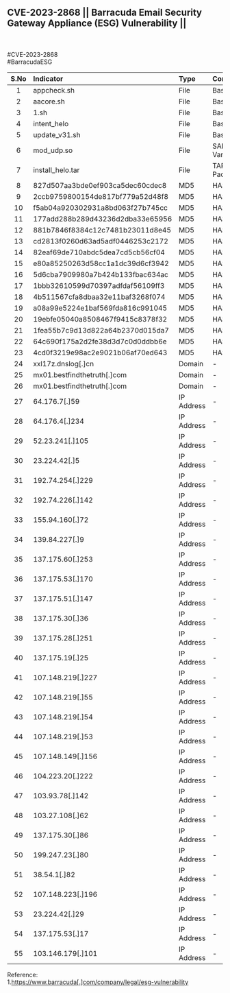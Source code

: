 ## CVE-2023-2868 || Barracuda Email Security Gateway Appliance (ESG) Vulnerability || 
<br>
<br>#CVE-2023-2868
<br>#BarracudaESG

| S.No | Indicator            | Type   | Comment |
|:-----:|:----------------|:---------|:--------------------|
|1 | appcheck.sh   | File  |  Bash Script |
|2 | aacore.sh     | File  |  Bash Script |
|3 | 1.sh          | File  |  Bash Script |
|4 | intent_helo   | File  |  Bash Script |
|5 | update_v31.sh | File  |  Bash Script |
|6 | mod_udp.so	   | File  |  SALTWATER Variant |
|7 | install_helo.tar | File | TAR Package |
|8 |827d507aa3bde0ef903ca5dec60cdec8 | MD5 | HASH |
|9 |2ccb9759800154de817bf779a52d48f8 | MD5 | HASH |
|10 |f5ab04a920302931a8bd063f27b745cc | MD5 | HASH |
|11 |177add288b289d43236d2dba33e65956 | MD5 | HASH |
|12 |881b7846f8384c12c7481b23011d8e45 | MD5 | HASH |
|13 |cd2813f0260d63ad5adf0446253c2172 | MD5 | HASH |
|14 |82eaf69de710abdc5dea7cd5cb56cf04 | MD5 | HASH |
|15 |e80a85250263d58cc1a1dc39d6cf3942 | MD5 | HASH |
|16 |5d6cba7909980a7b424b133fbac634ac | MD5 | HASH |
|17 |1bbb32610599d70397adfdaf56109ff3 | MD5 | HASH |
|18 |4b511567cfa8dbaa32e11baf3268f074 | MD5 | HASH |
|19 |a08a99e5224e1baf569fda816c991045 | MD5 | HASH |
|20 |19ebfe05040a8508467f9415c8378f32 | MD5 | HASH |
|21 |1fea55b7c9d13d822a64b2370d015da7 | MD5 | HASH |
|22 |64c690f175a2d2fe38d3d7c0d0ddbb6e | MD5 | HASH |
|23 |4cd0f3219e98ac2e9021b06af70ed643 | MD5 | HASH |
|24 |xxl17z.dnslog[.]cn | Domain | - |
|25 |mx01.bestfindthetruth[.]com | Domain | - |
|26 |mx01.bestfindthetruth[.]com | Domain | - |
|27|64.176.7[.]59| IP Address | - |
|28|64.176.4[.]234| IP Address | - |
|29|52.23.241[.]105| IP Address | - |
|30|23.224.42[.]5| IP Address | - |
|31|192.74.254[.]229| IP Address | - |
|32|192.74.226[.]142| IP Address | - |
|33|155.94.160[.]72| IP Address | - |
|34|139.84.227[.]9| IP Address | - |
|35|137.175.60[.]253| IP Address | - |
|36|137.175.53[.]170| IP Address | - |
|37|137.175.51[.]147| IP Address | - |
|38|137.175.30[.]36| IP Address | - |
|39|137.175.28[.]251| IP Address | - |
|40|137.175.19[.]25| IP Address | - |
|41|107.148.219[.]227| IP Address | - |
|42|107.148.219[.]55| IP Address | - |
|43|107.148.219[.]54| IP Address | - |
|44|107.148.219[.]53| IP Address | - |
|45|107.148.149[.]156| IP Address | - |
|46|104.223.20[.]222| IP Address | - |
|47|103.93.78[.]142| IP Address | - |
|48|103.27.108[.]62| IP Address | - |
|49|137.175.30[.]86| IP Address | - |
|50|199.247.23[.]80| IP Address | - |
|51|38.54.1[.]82| IP Address | - |
|52|107.148.223[.]196| IP Address | - |
|53|23.224.42[.]29| IP Address | - |
|54|137.175.53[.]17| IP Address | - |
|55|103.146.179[.]101| IP Address | - |


Reference:
<br>1.https://www.barracuda[.]com/company/legal/esg-vulnerability

